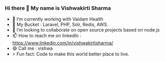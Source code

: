 ### Hi there 👋 My name is Vishwakirti Sharma 

<!--
**vishwakirtivardhan/vishwakirtivardhan** is a ✨ _special_ ✨ repository because its `README.md` (this file) appears on your GitHub profile.
-->


- 🔭 I’m currently working with Vaidam Health
- 🌱 My Bucket : Laravel, PHP, Solr, Redis, AWS.
- 👯 I’m looking to collaborate on open source projects based on node.js
- 📫 How to reach me on linkedIn : https://www.linkedin.com/in/vishwakirtisharma/
- 😄 Call me : vishwa
- ⚡ Fun fact: Code to make this world better place to live.

